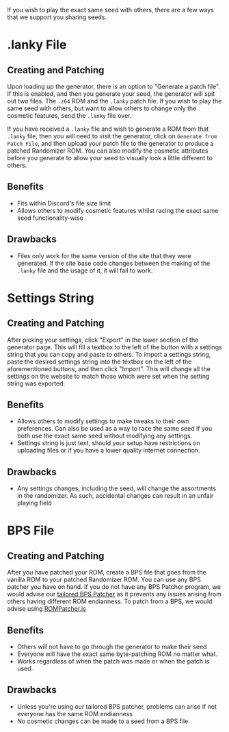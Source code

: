 If you wish to play the exact same seed with others, there are a few ways that we support you sharing seeds.

# .lanky File
## Creating and Patching
Upon loading up the generator, there is an option to "Generate a patch file". If this is enabled, and then you generate your seed, the generator will spit out two files. The `.z64` ROM and the `.lanky` patch file. If you wish to play the same seed with others, but want to allow others to change only the cosmetic features, send the `.lanky` file over.

If you have received a `.lanky` file and wish to generate a ROM from that `.lanky` file, then you will need to visit the generator, click on `Generate from Patch File`, and then upload your patch file to the generator to produce a patched Randomizer ROM. You can also modify the cosmetic attributes before you generate to allow your seed to visually look a little different to others.

## Benefits
- Fits within Discord's file size limit
- Allows others to modify cosmetic features whilst racing the exact same seed functionality-wise

## Drawbacks
- Files only work for the same version of the site that they were generated. If the site base code changes between the making of the `.lanky` file and the usage of it, it will fail to work.

# Settings String
## Creating and Patching
After picking your settings, click "Export" in the lower section of the generator page. This will fill a textbox to the left of the button with a settings string that you can copy and paste to others.
To import a settings string, paste the desired settings string into the textbox on the left of the aforementioned buttons, and then click "Import". This will change all the settings on the website to match those which were set when the setting string was exported.

## Benefits
- Allows others to modify settings to make tweaks to their own preferences. Can also be used as a way to race the same seed if you both use the exact same seed without modifying any settings.
- Settings string is just text, should your setup have restrictions on uploading files or if you have a lower quality internet connection.

## Drawbacks
- Any settings changes, including the seed, will change the assortments in the randomizer. As such, accidental changes can result in an unfair playing field

# BPS File
## Creating and Patching
After you have patched your ROM, create a BPS file that goes from the vanilla ROM to your patched Randomizer ROM. You can use any BPS patcher you have on hand. If you do not have any BPS Patcher program, we would advise our [tailored BPS Patcher](https://dev.dk64randomizer.com/bps_maker) as it prevents any issues arising from others having different ROM endianness.
To patch from a BPS, we would advise using [ROMPatcher.js](https://www.marcrobledo.com/RomPatcher.js/)

## Benefits
- Others will not have to go through the generator to make their seed
- Everyone will have the exact same byte-patching ROM no matter what.
- Works regardless of when the patch was made or when the patch is used.

## Drawbacks
- Unless you're using our tailored BPS patcher, problems can arise if not everyone has the same ROM endianness
- No cosmetic changes can be made to a seed from a BPS file
